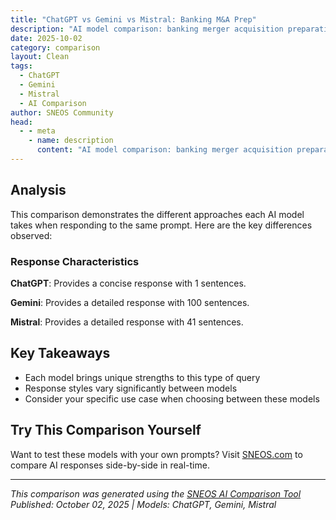 ```yaml
---
title: "ChatGPT vs Gemini vs Mistral: Banking M&A Prep"
description: "AI model comparison: banking merger acquisition preparation..."
date: 2025-10-02
category: comparison
layout: Clean
tags:
  - ChatGPT
  - Gemini
  - Mistral
  - AI Comparison
author: SNEOS Community
head:
  - - meta
    - name: description
      content: "AI model comparison: banking merger acquisition preparation..."
---
```


<ChatComparison
  title="ChatGPT vs Gemini vs Mistral: Banking M&amp;A Prep"
  prompt="banking merger acquisition preparation"
  :responses='{
    "ChatGPT": "Error calling OpenAI API.",
    "Gemini": "## Banking Merger \u0026 Acquisition (M\u0026A) Preparation: A Comprehensive Guide\n\nPreparing for a banking M\u0026A is a complex and multifaceted undertaking. Success hinges on meticulous planning, thorough due diligence, and a strategic integration approach. This guide outlines the key areas to focus on during the preparation phase.\n\n**I. Pre-Deal Preparation (Both Acquirer and Target)**\n\n**A. Strategic Alignment and Rationale:**\n\n*   **Define Strategic Goals:** Clearly articulate the strategic rationale behind the M\u0026A.  What problem are you trying to solve? What opportunities are you seeking to unlock?  Examples include:\n    *   Market expansion (geographic or product-based)\n    *   Cost reduction through synergies\n    *   Enhanced product offerings\n    *   Technology acquisition\n    *   Access to a specific customer base\n    *   Regulatory compliance advantages\n*   **Due Diligence Preparation:** Anticipate the type of information and documentation that will be required during due diligence (see section II). Start organizing and gathering this data proactively.\n*   **Identify Potential Synergies \u0026 Risks:**  Conduct preliminary analysis to identify potential synergies (revenue enhancement, cost savings) and potential risks (cultural clashes, integration challenges, regulatory hurdles).  Estimate the potential value of these synergies.\n*   **Assess Deal Alternatives:** Evaluate other potential strategic options beyond an M\u0026A, such as organic growth, partnerships, or joint ventures.  Understand the trade-offs between each approach.\n*   **Establish a Dedicated M\u0026A Team:** Assemble a cross-functional team with expertise in finance, legal, compliance, technology, operations, HR, and customer relationship management.  Assign clear roles and responsibilities.\n\n**B. Internal Assessment and Readiness:**\n\n*   **Operational Readiness:** Evaluate the bank\u0027s current operational capabilities, infrastructure, and processes. Identify areas that will need to be adapted or integrated.\n*   **Technological Assessment:**  Assess the bank\u0027s technology infrastructure, including core banking systems, online banking platforms, and data analytics capabilities.  Determine the compatibility and integration requirements.\n*   **Regulatory Compliance:** Review existing regulatory compliance programs and procedures. Identify any potential compliance gaps or overlaps that need to be addressed.\n*   **Financial Health Check:** Thoroughly analyze the bank\u0027s financial performance, including profitability, asset quality, capital adequacy, and liquidity.\n*   **Customer Impact Assessment:** Understand the potential impact of the M\u0026A on customers, including changes to products, services, pricing, and branch locations. Develop a communication strategy to address customer concerns.\n*   **Employee Readiness:** Assess employee morale and identify potential concerns related to job security, compensation, and cultural integration.  Develop a communication plan to address employee anxieties.\n\n**II. Due Diligence (Acquirer)**\n\n**A. Scope of Due Diligence:**\n\n*   **Financial Due Diligence:**\n    *   Review financial statements (balance sheets, income statements, cash flow statements) for accuracy and completeness.\n    *   Analyze key financial ratios and trends to assess profitability, solvency, and liquidity.\n    *   Examine loan portfolio quality, including non-performing loans and loan loss reserves.\n    *   Evaluate the target\u0027s capital adequacy and regulatory compliance.\n    *   Assess the target\u0027s internal controls and risk management practices.\n*   **Operational Due Diligence:**\n    *   Review the target\u0027s operations, including branch network, customer service, and technology infrastructure.\n    *   Assess the efficiency and effectiveness of the target\u0027s processes.\n    *   Identify potential operational synergies and integration challenges.\n*   **Legal and Regulatory Due Diligence:**\n    *   Review the target\u0027s corporate structure, legal agreements, and regulatory filings.\n    *   Assess the target\u0027s compliance with banking regulations, including anti-money laundering (AML), Bank Secrecy Act (BSA), and consumer protection laws.\n    *   Identify any potential legal or regulatory risks.\n*   **Technology Due Diligence:**\n    *   Assess the target\u0027s technology infrastructure, including core banking systems, online banking platforms, and data analytics capabilities.\n    *   Evaluate the compatibility and integration requirements of the target\u0027s technology.\n    *   Identify any potential technology risks or vulnerabilities.\n*   **HR Due Diligence:**\n    *   Review the target\u0027s compensation and benefits programs, employee agreements, and HR policies.\n    *   Assess the target\u0027s employee morale and identify potential cultural clashes.\n    *   Evaluate the potential for employee attrition and develop a retention strategy.\n*   **Customer Due Diligence:**\n    *   Analyze the target\u0027s customer base, including demographics, product preferences, and account activity.\n    *   Assess customer satisfaction and identify potential customer attrition risks.\n    *   Evaluate the potential impact of the M\u0026A on customer relationships.\n\n**B. Information Gathering \u0026 Analysis:**\n\n*   **Data Room:** Utilize a secure online data room to facilitate the sharing of confidential information between the acquirer and the target.\n*   **Document Review:** Thoroughly review all relevant documents, including financial statements, legal agreements, regulatory filings, and operational reports.\n*   **Management Interviews:** Conduct interviews with the target\u0027s management team to gain a deeper understanding of their business, strategy, and operations.\n*   **Third-Party Experts:** Engage third-party experts, such as accountants, lawyers, and consultants, to assist with due diligence and provide specialized expertise.\n\n**III. Integration Planning**\n\n**A. Key Integration Areas:**\n\n*   **Governance \u0026 Leadership:** Establish a clear governance structure and appoint a dedicated integration team to oversee the integration process.\n*   **Organizational Structure:** Define the new organizational structure, including reporting lines, roles, and responsibilities.\n*   **Technology Integration:** Develop a plan for integrating the acquirer\u0027s and target\u0027s technology systems, including core banking systems, online banking platforms, and data analytics capabilities. This is often the most complex and costly part.\n*   **Operations Integration:** Integrate the acquirer\u0027s and target\u0027s operations, including branch network, customer service, and back-office processes.\n*   **Financial Integration:** Consolidate the acquirer\u0027s and target\u0027s financial statements, accounting systems, and risk management practices.\n*   **HR Integration:** Integrate the acquirer\u0027s and target\u0027s compensation and benefits programs, HR policies, and employee agreements.  Cultural integration is critical.\n*   **Customer Integration:** Develop a plan for integrating the acquirer\u0027s and target\u0027s customer bases, including communication strategies, product offerings, and service delivery.\n\n**B. Integration Strategy \u0026 Execution:**\n\n*   **Set Integration Objectives:** Define clear and measurable integration objectives, aligned with the strategic goals of the M\u0026A.\n*   **Develop an Integration Plan:** Create a detailed integration plan that outlines the specific steps, timelines, and resources required for each integration area.\n*   **Communication Plan:** Develop a comprehensive communication plan to keep employees, customers, and stakeholders informed throughout the integration process.\n*   **Risk Management:** Identify potential integration risks and develop mitigation strategies.\n*   **Monitor \u0026 Track Progress:** Regularly monitor and track progress against the integration plan and make adjustments as needed.\n*   **Define Key Performance Indicators (KPIs):** Establish KPIs to measure the success of the integration, such as cost savings, revenue growth, and customer retention.\n\n**IV. Regulatory Approvals**\n\n*   **Identify Required Approvals:** Determine which regulatory approvals are required for the M\u0026A.  Common regulators include:\n    *   Federal Reserve (FRB)\n    *   Office of the Comptroller of the Currency (OCC)\n    *   Federal Deposit Insurance Corporation (FDIC)\n    *   State Banking Regulators\n    *   Department of Justice (DOJ) (Antitrust)\n*   **Prepare Application Materials:**  Gather all necessary documentation and information for the regulatory applications. This process can be extensive and time-consuming.\n*   **Engage with Regulators:**  Maintain open communication with regulators throughout the approval process. Respond promptly to any inquiries or requests for information.\n*   **Address Regulatory Concerns:**  Anticipate and address any potential regulatory concerns, such as competitive effects or compliance issues.  Be prepared to make concessions or agree to conditions to obtain approval.\n\n**V. Post-Closing Activities**\n\n*   **Implement Integration Plan:** Execute the integration plan according to the established timelines and procedures.\n*   **Communicate with Stakeholders:** Keep employees, customers, and stakeholders informed of the progress of the integration.\n*   **Monitor Performance:** Continuously monitor the performance of the combined entity and make adjustments as needed.\n*   **Celebrate Successes:** Recognize and celebrate the successful completion of key integration milestones.\n\n**Key Considerations and Best Practices:**\n\n*   **Focus on People:**  Employee morale and retention are critical to a successful M\u0026A.  Invest in clear communication, fair treatment, and professional development opportunities.\n*   **Prioritize Customer Experience:**  Minimize disruption to customers and strive to improve the overall customer experience.\n*   **Over-Communicate:** Transparency and open communication are essential to build trust and manage expectations.\n*   **Be Realistic:**  Integration is a complex and challenging process.  Be prepared for unexpected challenges and delays.\n*   **Learn from Past Experiences:**  Review past M\u0026A transactions to identify lessons learned and best practices.\n*   **Culture is Key:**  Pay close attention to cultural differences and develop a plan to integrate the cultures of the two organizations.  A cultural audit can be beneficial.\n*   **IT Integration First:**  Address the IT integration plan early in the process as it often drives timelines for other areas.\n*   **Don\u0027t Underestimate the Cost:**  M\u0026A transactions often have hidden costs, particularly regarding IT integration and employee severance.\n*   **Post-Merger Integration Management Office (PMI Office):** Create a dedicated PMI office to oversee all aspects of the integration.\n\n**In conclusion, successful banking M\u0026A preparation requires a comprehensive and proactive approach that addresses all aspects of the transaction, from strategic alignment to regulatory approval and integration planning.  By following these guidelines, banks can increase their chances of achieving the desired outcomes and creating long-term value.**\n",
    "Mistral": "Preparing for a banking merger or acquisition involves a comprehensive and strategic approach to ensure a smooth transition and integration. Here are key steps and considerations to guide the process:\n\n### 1. **Strategic Planning**\n   - **Objective Setting:** Clearly define the objectives of the merger or acquisition, such as market expansion, cost reduction, or product diversification.\n   - **Due Diligence:** Conduct thorough due diligence to assess the financial health, regulatory compliance, and operational efficiency of the target bank.\n   - **Risk Assessment:** Identify potential risks, including financial, operational, regulatory, and reputational risks.\n\n### 2. **Regulatory Compliance**\n   - **Regulatory Approvals:** Ensure that all necessary regulatory approvals are obtained from relevant authorities, such as the Federal Reserve, FDIC, or state banking regulators.\n   - **Compliance Review:** Conduct a comprehensive review of compliance with banking regulations, including anti-money laundering (AML), know your customer (KYC), and data privacy laws.\n\n### 3. **Financial Analysis**\n   - **Valuation:** Perform a detailed valuation of the target bank to determine a fair price.\n   - **Financial Integration:** Plan for the integration of financial systems, including accounting, reporting, and budgeting processes.\n   - **Synergy Identification:** Identify potential cost synergies and revenue enhancements that can be achieved through the merger.\n\n### 4. **Operational Integration**\n   - **Systems Integration:** Develop a plan for integrating IT systems, including core banking systems, customer relationship management (CRM) systems, and other operational technologies.\n   - **Process Alignment:** Align operational processes, such as loan origination, deposit management, and customer service, to ensure consistency and efficiency.\n   - **Branch Network:** Evaluate the branch network and decide on branch closures, consolidations, or expansions.\n\n### 5. **Human Resources**\n   - **Employee Communication:** Develop a communication plan to keep employees informed and engaged throughout the process.\n   - **Organizational Structure:** Define the new organizational structure, including roles, responsibilities, and reporting lines.\n   - **Talent Retention:** Implement strategies to retain key talent and manage redundancies.\n\n### 6. **Customer Management**\n   - **Customer Communication:** Develop a communication plan to inform customers about the merger and any changes that will affect them.\n   - **Customer Experience:** Ensure a seamless customer experience during the transition, including continuity of services and minimal disruption.\n   - **Customer Retention:** Implement strategies to retain customers and address any concerns or issues that arise.\n\n### 7. **Branding and Marketing**\n   - **Brand Strategy:** Develop a branding strategy that aligns with the merged entity\u0027s goals and values.\n   - **Marketing Campaigns:** Plan marketing campaigns to communicate the benefits of the merger to customers and the market.\n   - **Public Relations:** Manage public relations to maintain a positive image and address any media inquiries.\n\n### 8. **Legal Considerations**\n   - **Contract Review:** Review and amend contracts, including employment agreements, vendor contracts, and customer agreements.\n   - **Legal Integration:** Ensure that all legal documents and agreements are updated to reflect the new entity.\n   - **Intellectual Property:** Protect and integrate intellectual property, including trademarks, patents, and proprietary technologies.\n\n### 9. **Post-Merger Integration**\n   - **Integration Plan:** Develop a detailed integration plan with timelines, milestones, and responsible parties.\n   - **Monitoring and Evaluation:** Establish mechanisms for monitoring progress and evaluating the success of the integration.\n   - **Continuous Improvement:** Implement a continuous improvement process to address any issues that arise and optimize operations.\n\n### 10. **Stakeholder Engagement**\n   - **Shareholder Communication:** Keep shareholders informed about the progress and benefits of the merger.\n   - **Regulator Engagement:** Maintain open communication with regulators to ensure compliance and address any concerns.\n   - **Community Engagement:** Engage with the community to build trust and support for the merged entity.\n\nBy following these steps and considerations, banks can effectively prepare for and execute a merger or acquisition, ensuring a successful integration and long-term success."
  }'
  published-date="13:47"
/>

## Analysis

This comparison demonstrates the different approaches each AI model takes when responding to the same prompt. Here are the key differences observed:

### Response Characteristics

**ChatGPT**: Provides a concise response with 1 sentences. 

**Gemini**: Provides a detailed response with 100 sentences. 

**Mistral**: Provides a detailed response with 41 sentences. 

## Key Takeaways

- Each model brings unique strengths to this type of query
- Response styles vary significantly between models
- Consider your specific use case when choosing between these models

## Try This Comparison Yourself

Want to test these models with your own prompts? Visit [SNEOS.com](https://sneos.com) to compare AI responses side-by-side in real-time.

---

*This comparison was generated using the [SNEOS AI Comparison Tool](https://sneos.com)*
*Published: October 02, 2025 | Models: ChatGPT, Gemini, Mistral*
